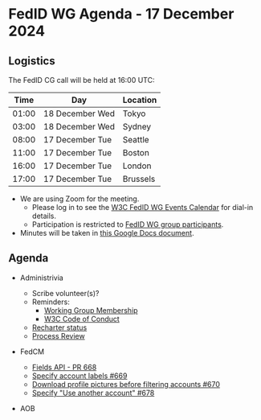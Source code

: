 # FedID WG Agenda - 17 December 2024

## Logistics

The FedID CG call will be held at 16:00 UTC:

| Time         | Day    | Location      |
| ------------ | ------ | ------------- |
| 01:00 | 18 December Wed | Tokyo         |
| 03:00 | 18 December Wed | Sydney        |
| 08:00 | 17 December Tue | Seattle       |
| 11:00 | 17 December Tue | Boston        |
| 16:00 | 17 December Tue | London        |
| 17:00 | 17 December Tue | Brussels      |


* We are using Zoom for the meeting.
    * Please log in to see the [W3C FedID WG Events Calendar](https://www.w3.org/groups/wg/fedid/calendar/) for dial-in details. 
    * Participation is restricted to [FedID WG group participants](https://www.w3.org/groups/wg/fedid/participants/).
* Minutes will be taken in [this Google Docs document](https://docs.google.com/document/d/1sXG7AdDO61nMSyO9Z3eic5aCTyRfJmwmKGl4yrNrL0k/edit).


## Agenda

* Administrivia
  * Scribe volunteer(s)?
  * Reminders: 
     * [Working Group Membership](https://www.w3.org/groups/wg/fedid/)
     * [W3C Code of Conduct](https://www.w3.org/policies/code-of-conduct/)
  * [Recharter status](https://www.w3.org/2024/07/wg-fedid-charter.html) 
  * [Process Review](https://github.com/w3c-fedid/Administration/pull/12)

* FedCM 
   * [Fields API - PR 668](https://github.com/w3c-fedid/FedCM/pull/668)
   * [Specify account labels #669](https://github.com/w3c-fedid/FedCM/pull/669)
   * [Download profile pictures before filtering accounts #670](https://github.com/w3c-fedid/FedCM/pull/670)
   * [Specify "Use another account" #678](https://github.com/w3c-fedid/FedCM/pull/678)

* AOB
 
